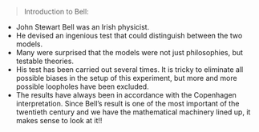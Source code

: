 
> Introduction to Bell:
* John Stewart Bell was an Irish physicist.
* He devised an ingenious test that could distinguish between the two models. 
* Many were surprised that the models were not just philosophies, but testable theories.
* His test has been carried out several times. It is tricky to eliminate all possible biases in the setup of this experiment, but more and more possible loopholes have been
excluded.
* The results have always been in accordance with the Copenhagen interpretation. Since Bell’s result is one of the most important of the twentieth century and we have the mathematical machinery lined up, it makes sense to look at it!!